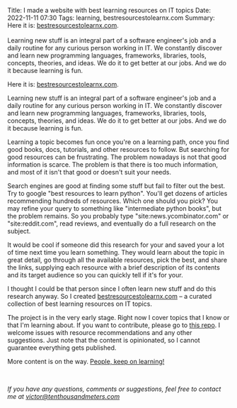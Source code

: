 Title: I made a website with best learning resources on IT topics
Date: 2022-11-11 07:30
Tags: learning, bestresourcestolearnx.com
Summary: Here it is: [bestresourcestolearnx.com](https://bestresourcestolearnx.com/).<br><br>Learning new stuff is an integral part of a software engineer's job and a daily routine for any curious person working in IT. We constantly discover and learn new programming languages, frameworks, libraries, tools, concepts, theories, and ideas. We do it to get better at our jobs. And we do it because learning is fun.

Here it is: [bestresourcestolearnx.com](https://bestresourcestolearnx.com/).

Learning new stuff is an integral part of a software engineer's job and a daily routine for any curious person working in IT. We constantly discover and learn new programming languages, frameworks, libraries, tools, concepts, theories, and ideas. We do it to get better at our jobs. And we do it because learning is fun.

Learning a topic becomes fun once you're on a learning path, once you find good books, docs, tutorials, and other resources to follow. But searching for good resources can be frustrating. The problem nowadays is not that good information is scarce. The problem is that there is too much information, and most of it isn't that good or doesn't suit your needs.

Search engines are good at finding some stuff but fail to filter out the best. Try to google "best resources to learn python". You'll get dozens of articles recommending hundreds of resources. Which one should you pick? You may refine your query to something like "intermediate python books", but the problem remains. So you probably type "site:news.ycombinator.com" or "site:reddit.com", read reviews, and eventually do a full research on the subject.

It would be cool if someone did this research for your and saved your a lot of time next time you learn something. They would learn about the topic in great detail, go through all the available resources, pick the best, and share the links, supplying each resource with a brief description of its contents and its target audience so you can quickly tell if it's for your.

I thought I could be that person since I often learn new stuff and do this research anyway. So I created [bestresourcestolearnx.com](https://bestresourcestolearnx.com/) – a curated collection of best learning resources on IT topics.

The project is in the very early stage. Right now I cover topics that I know or that I'm learning about. If you want to contribute, please go to [this repo](https://github.com/r4victor/brtlx). I welcome issues with resource recommendations and any other suggestions. Just note that the content is opinionated, so I cannot guarantee everything gets published.

More content is on the way. [People, keep on learning!](https://www.youtube.com/watch?v=4wZ3ZG_Wams)

<br>

*If you have any questions, comments or suggestions, feel free to contact me at victor@tenthousandmeters.com*


